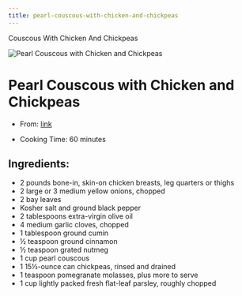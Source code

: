```yaml
---
title: pearl-couscous-with-chicken-and-chickpeas
---
```


Couscous With Chicken And Chickpeas

![Pearl Couscous with Chicken and
Chickpeas](https://www.177milkstreet.com/assets/site/_small/toasted-pearl-couscous-chicken-chickpeas-h.jpg)

# Pearl Couscous with Chicken and Chickpeas

- From:
  [link](https://www.177milkstreet.com/recipes/pearl-couscous-with-chicken-and-chickpeas.md)

- Cooking Time: 60 minutes

## Ingredients:

- 2 pounds bone-in, skin-on chicken breasts, leg quarters or thighs
- 2 large or 3 medium yellow onions, chopped
- 2 bay leaves
- Kosher salt and ground black pepper
- 2 tablespoons extra-virgin olive oil
- 4 medium garlic cloves, chopped
- 1 tablespoon ground cumin
- ½ teaspoon ground cinnamon
- ½ teaspoon grated nutmeg
- 1 cup pearl couscous
- 1 15½-ounce can chickpeas, rinsed and drained
- 1 teaspoon pomegranate molasses, plus more to serve
- 1 cup lightly packed fresh flat-leaf parsley, roughly chopped
